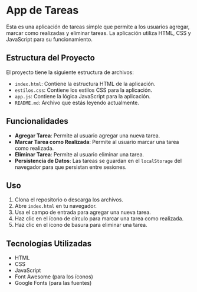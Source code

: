 # App de Tareas

Esta es una aplicación de tareas simple que permite a los usuarios agregar, marcar como realizadas y eliminar tareas. La aplicación utiliza HTML, CSS y JavaScript para su funcionamiento.

## Estructura del Proyecto

El proyecto tiene la siguiente estructura de archivos:


- `index.html`: Contiene la estructura HTML de la aplicación.
- `estilos.css`: Contiene los estilos CSS para la aplicación.
- `app.js`: Contiene la lógica JavaScript para la aplicación.
- `README.md`: Archivo que estás leyendo actualmente.

## Funcionalidades

- **Agregar Tarea**: Permite al usuario agregar una nueva tarea.
- **Marcar Tarea como Realizada**: Permite al usuario marcar una tarea como realizada.
- **Eliminar Tarea**: Permite al usuario eliminar una tarea.
- **Persistencia de Datos**: Las tareas se guardan en el `localStorage` del navegador para que persistan entre sesiones.

## Uso

1. Clona el repositorio o descarga los archivos.
2. Abre `index.html` en tu navegador.
3. Usa el campo de entrada para agregar una nueva tarea.
4. Haz clic en el ícono de círculo para marcar una tarea como realizada.
5. Haz clic en el ícono de basura para eliminar una tarea.

## Tecnologías Utilizadas

- HTML
- CSS
- JavaScript
- Font Awesome (para los íconos)
- Google Fonts (para las fuentes)

